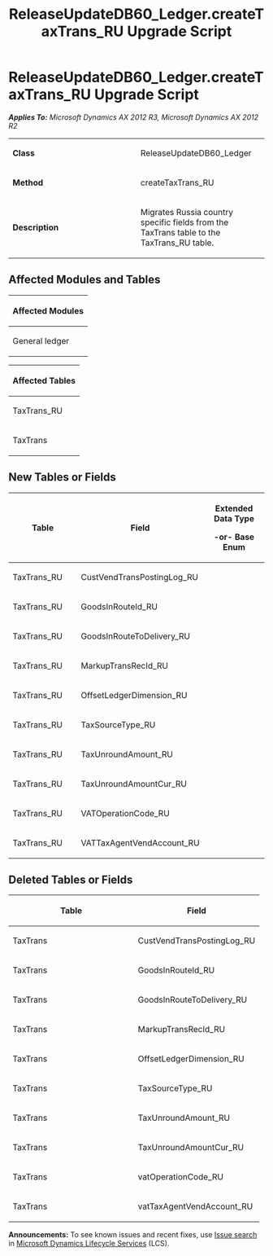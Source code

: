 ﻿---
title: ReleaseUpdateDB60_Ledger.createTaxTrans_RU Upgrade Script
TOCTitle: ReleaseUpdateDB60_Ledger.createTaxTrans_RU Upgrade Script
ms:assetid: 8d874c4b-fdbc-b573-6373-68fc2989d267
ms:mtpsurl: https://msdn.microsoft.com/en-us/library/JJ736482(v=AX.60)
ms:contentKeyID: 49709671
ms.date: 05/18/2015
mtps_version: v=AX.60
---

# ReleaseUpdateDB60\_Ledger.createTaxTrans\_RU Upgrade Script 


_**Applies To:** Microsoft Dynamics AX 2012 R3, Microsoft Dynamics AX 2012 R2_

<table>
<colgroup>
<col style="width: 50%" />
<col style="width: 50%" />
</colgroup>
<tbody>
<tr class="odd">
<td><p><strong>Class</strong></p></td>
<td><p>ReleaseUpdateDB60_Ledger</p></td>
</tr>
<tr class="even">
<td><p><strong>Method</strong></p></td>
<td><p>createTaxTrans_RU</p></td>
</tr>
<tr class="odd">
<td><p><strong>Description</strong></p></td>
<td><p>Migrates Russia country specific fields from the TaxTrans table to the TaxTrans_RU table.</p></td>
</tr>
</tbody>
</table>


## Affected Modules and Tables

<table>
<colgroup>
<col style="width: 100%" />
</colgroup>
<thead>
<tr class="header">
<th><p>Affected Modules</p></th>
</tr>
</thead>
<tbody>
<tr class="odd">
<td><p>General ledger</p></td>
</tr>
</tbody>
</table>


<table>
<colgroup>
<col style="width: 100%" />
</colgroup>
<thead>
<tr class="header">
<th><p>Affected Tables</p></th>
</tr>
</thead>
<tbody>
<tr class="odd">
<td><p>TaxTrans_RU</p></td>
</tr>
<tr class="even">
<td><p>TaxTrans</p></td>
</tr>
</tbody>
</table>


## New Tables or Fields

<table>
<colgroup>
<col style="width: 33%" />
<col style="width: 33%" />
<col style="width: 33%" />
</colgroup>
<thead>
<tr class="header">
<th><p>Table</p></th>
<th><p>Field</p></th>
<th><p>Extended Data Type</p>
<p>-or- Base Enum</p></th>
</tr>
</thead>
<tbody>
<tr class="odd">
<td><p>TaxTrans_RU</p></td>
<td><p>CustVendTransPostingLog_RU</p></td>
<td><p></p></td>
</tr>
<tr class="even">
<td><p>TaxTrans_RU</p></td>
<td><p>GoodsInRouteId_RU</p></td>
<td><p></p></td>
</tr>
<tr class="odd">
<td><p>TaxTrans_RU</p></td>
<td><p>GoodsInRouteToDelivery_RU</p></td>
<td><p></p></td>
</tr>
<tr class="even">
<td><p>TaxTrans_RU</p></td>
<td><p>MarkupTransRecId_RU</p></td>
<td><p></p></td>
</tr>
<tr class="odd">
<td><p>TaxTrans_RU</p></td>
<td><p>OffsetLedgerDimension_RU</p></td>
<td><p></p></td>
</tr>
<tr class="even">
<td><p>TaxTrans_RU</p></td>
<td><p>TaxSourceType_RU</p></td>
<td><p></p></td>
</tr>
<tr class="odd">
<td><p>TaxTrans_RU</p></td>
<td><p>TaxUnroundAmount_RU</p></td>
<td><p></p></td>
</tr>
<tr class="even">
<td><p>TaxTrans_RU</p></td>
<td><p>TaxUnroundAmountCur_RU</p></td>
<td><p></p></td>
</tr>
<tr class="odd">
<td><p>TaxTrans_RU</p></td>
<td><p>VATOperationCode_RU</p></td>
<td><p></p></td>
</tr>
<tr class="even">
<td><p>TaxTrans_RU</p></td>
<td><p>VATTaxAgentVendAccount_RU</p></td>
<td><p></p></td>
</tr>
</tbody>
</table>


## Deleted Tables or Fields

<table>
<colgroup>
<col style="width: 50%" />
<col style="width: 50%" />
</colgroup>
<thead>
<tr class="header">
<th><p>Table</p></th>
<th><p>Field</p></th>
</tr>
</thead>
<tbody>
<tr class="odd">
<td><p>TaxTrans</p></td>
<td><p>CustVendTransPostingLog_RU</p></td>
</tr>
<tr class="even">
<td><p>TaxTrans</p></td>
<td><p>GoodsInRouteId_RU</p></td>
</tr>
<tr class="odd">
<td><p>TaxTrans</p></td>
<td><p>GoodsInRouteToDelivery_RU</p></td>
</tr>
<tr class="even">
<td><p>TaxTrans</p></td>
<td><p>MarkupTransRecId_RU</p></td>
</tr>
<tr class="odd">
<td><p>TaxTrans</p></td>
<td><p>OffsetLedgerDimension_RU</p></td>
</tr>
<tr class="even">
<td><p>TaxTrans</p></td>
<td><p>TaxSourceType_RU</p></td>
</tr>
<tr class="odd">
<td><p>TaxTrans</p></td>
<td><p>TaxUnroundAmount_RU</p></td>
</tr>
<tr class="even">
<td><p>TaxTrans</p></td>
<td><p>TaxUnroundAmountCur_RU</p></td>
</tr>
<tr class="odd">
<td><p>TaxTrans</p></td>
<td><p>vatOperationCode_RU</p></td>
</tr>
<tr class="even">
<td><p>TaxTrans</p></td>
<td><p>vatTaxAgentVendAccount_RU</p></td>
</tr>
</tbody>
</table>

  
**Announcements:** To see known issues and recent fixes, use [Issue search](http://go.microsoft.com/fwlink/?linkid=389258) in [Microsoft Dynamics Lifecycle Services](http://go.microsoft.com/fwlink/?linkid=306505) (LCS).

